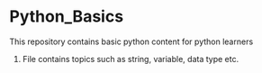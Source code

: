 # Python_Basics

This repository contains basic python content for python learners

1. File contains topics such as string, variable, data type etc.
